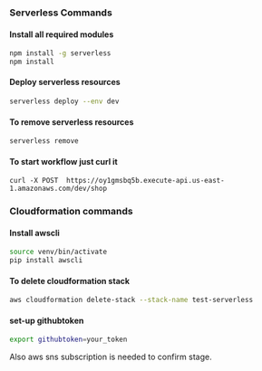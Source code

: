 
### Serverless Commands
#### Install all required modules

```bash
npm install -g serverless
npm install
```
#### Deploy serverless resources
```bash
serverless deploy --env dev
```
#### To remove serverless resources
```bash
serverless remove
```

#### To start workflow just curl it
```curl
curl -X POST  https://oy1gmsbq5b.execute-api.us-east-1.amazonaws.com/dev/shop
```

### Cloudformation commands
#### Install awscli
```bash
source venv/bin/activate
pip install awscli
```
#### To delete cloudformation stack
```bash
aws cloudformation delete-stack --stack-name test-serverless
```
#### set-up githubtoken
```bash
export githubtoken=your_token
```

Also aws sns subscription is needed to confirm stage.